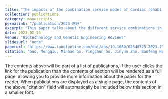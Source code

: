 ```yaml
---
title: "The impacts of the combination service model of cardiac rehabilitation on patient outcomes: evidence from a hospital experience"
collection: publications
category: manuscripts
permalink: "/publication/2023-医疗"
excerpt: "This paper talks about the different service combinations in a typical China hospital, and how it leads to different patient outcomes."
date: 2023-02-23
venue: "Biotechnology and Genetic Engineering Reviews"
slidesurl: "none"
paperurl: "https://www.tandfonline.com/doi/abs/10.1080/02648725.2023.2180718"
citation: "Guo, Mengqiu, Minhao Gu, Yingchun Gu, Jinyun Zhu, Baofeng Huo, and Dongwei Wang. (2023). “The Impacts of the Combination Service Model of Cardiac Rehabilitation on Patient Outcomes: Evidence from a Hospital Experience.” Biotechnology and Genetic Engineering Reviews, February, 1–20. doi:10.1080/02648725.2023.2180718."
---
```


The contents above will be part of a list of publications, if the user clicks the link for the publication than the contents of section will be rendered as a full page, allowing you to provide more information about the paper for the reader. When publications are displayed as a single page, the contents of the above "citation" field will automatically be included below this section in a smaller font.
